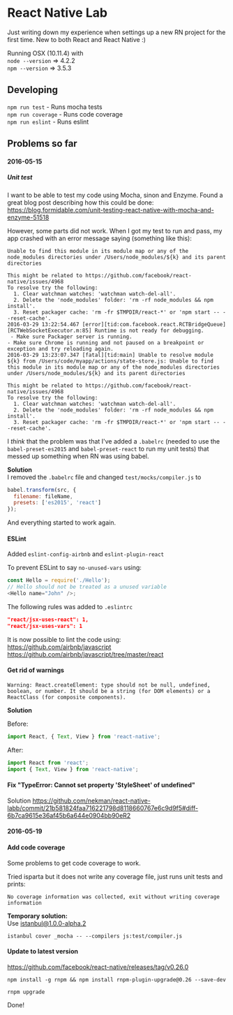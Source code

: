 # React Native Lab

Just writing down my experience when settings up a new RN project for the first time.
New to both React and React Native :)

Running OSX (10.11.4) with<br>
```node --version``` => 4.2.2<br>
```npm --version``` => 3.5.3


## Developing

```npm run test``` - Runs mocha tests<br>
```npm run coverage``` - Runs code coverage<br>
```npm run eslint``` - Runs eslint<br>

## Problems so far

#### 2016-05-15
##### Unit test
I want to be able to test my code using Mocha, sinon and Enzyme.
Found a great blog post describing how this could be done: <a href="https://blog.formidable.com/unit-testing-react-native-with-mocha-and-enzyme-51518f13ba73">https://blog.formidable.com/unit-testing-react-native-with-mocha-and-enzyme-51518</a>

However, some parts did not work. When I got my test to run and pass, my app crashed with an error message saying (something like this):

```
Unable to find this module in its module map or any of the node_modules directories under /Users/node_modules/${k} and its parent directories

This might be related to https://github.com/facebook/react-native/issues/4968
To resolve try the following:
  1. Clear watchman watches: 'watchman watch-del-all'.
  2. Delete the 'node_modules' folder: 'rm -rf node_modules && npm install'.
  3. Reset packager cache: 'rm -fr $TMPDIR/react-*' or 'npm start -- --reset-cache'.
2016-03-29 13:22:54.467 [error][tid:com.facebook.react.RCTBridgeQueue][RCTWebSocketExecutor.m:85] Runtime is not ready for debugging.
 - Make sure Packager server is running.
- Make sure Chrome is running and not paused on a breakpoint or exception and try reloading again.
2016-03-29 13:23:07.347 [fatal][tid:main] Unable to resolve module ${k} from /Users/code/myapp/actions/state-store.js: Unable to find this module in its module map or any of the node_modules directories under /Users/node_modules/${k} and its parent directories

This might be related to https://github.com/facebook/react-native/issues/4968
To resolve try the following:
  1. Clear watchman watches: 'watchman watch-del-all'.
  2. Delete the 'node_modules' folder: 'rm -rf node_modules && npm install'.
  3. Reset packager cache: 'rm -fr $TMPDIR/react-*' or 'npm start -- --reset-cache'.
```
I _think_ that the problem was that I've added a ```.babelrc``` (needed to use the  ```babel-preset-es2015``` and ```babel-preset-react``` to run my unit tests) that messed up something when RN was using babel.

**Solution**
<br>
I removed the ```.babelrc``` file and changed ```test/mocks/compiler.js``` to
```javascript
babel.transform(src, {
  filename: fileName,
  presets: ['es2015', 'react']
});
```

And everything started to work again.

#### ESLint
Added ```eslint-config-airbnb``` and ```eslint-plugin-react ```

To prevent ESLint to say ```no-unused-vars``` using:
```javascript
const Hello = require('./Hello');
// Hello should not be treated as a unused variable
<Hello name="John" />;
```
The following rules was added to ```.eslintrc```
```json
"react/jsx-uses-react": 1,
"react/jsx-uses-vars": 1
```
It is now possible to lint the code using:<br>
https://github.com/airbnb/javascript
https://github.com/airbnb/javascript/tree/master/react

#### Get rid of warnings

```Warning: React.createElement: type should not be null, undefined, boolean, or number. It should be a string (for DOM elements) or a ReactClass (for composite components).```

**Solution**

Before:
```javascript
import React, { Text, View } from 'react-native';
```
After:
```javascript
import React from 'react';
import { Text, View } from 'react-native';
```

#### Fix "TypeError: Cannot set property 'StyleSheet' of undefined"

Solution https://github.com/nekman/react-native-labb/commit/21b581824faa716221798d8118660767e6c9d9f5#diff-6b7ca9615e36af45b6a644e0904bb90eR2

#### 2016-05-19
#### Add code coverage
Some problems to get code coverage to work.

Tried isparta but it does not write any coverage file, just runs unit
tests and prints:

```No coverage information was collected, exit without writing coverage information```

**Temporary solution:**<br>
Use istanbul@1.0.0-alpha.2

```istanbul cover _mocha -- --compilers js:test/compiler.js```


#### Update to latest version

https://github.com/facebook/react-native/releases/tag/v0.26.0

```npm install -g rnpm && npm install rnpm-plugin-upgrade@0.26 --save-dev```

```rnpm upgrade```

Done!
